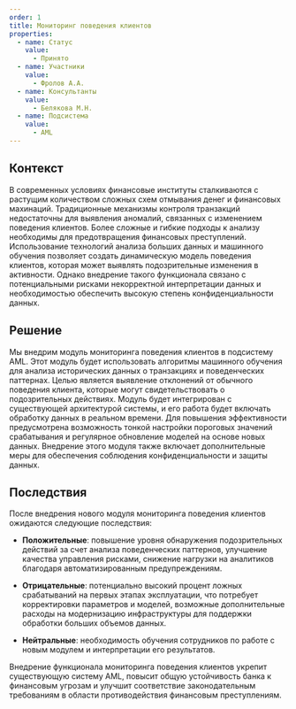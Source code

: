 ```yaml
---
order: 1
title: Мониторинг поведения клиентов
properties:
  - name: Статус
    value:
      - Принято
  - name: Участники
    value:
      - Фролов А.А.
  - name: Консультанты
    value:
      - Белякова М.Н.
  - name: Подсистема
    value:
      - AML
---
```


## Контекст

В современных условиях финансовые институты сталкиваются с растущим количеством сложных схем отмывания денег и финансовых махинаций. Традиционные механизмы контроля транзакций недостаточны для выявления аномалий, связанных с изменением поведения клиентов. Более сложные и гибкие подходы к анализу необходимы для предотвращения финансовых преступлений. Использование технологий анализа больших данных и машинного обучения позволяет создать динамическую модель поведения клиентов, которая может выявлять подозрительные изменения в активности. Однако внедрение такого функционала связано с потенциальными рисками некорректной интерпретации данных и необходимостью обеспечить высокую степень конфиденциальности данных.

## Решение

Мы внедрим модуль мониторинга поведения клиентов в подсистему AML. Этот модуль будет использовать алгоритмы машинного обучения для анализа исторических данных о транзакциях и поведенческих паттернах. Целью является выявление отклонений от обычного поведения клиента, которые могут свидетельствовать о подозрительных действиях. Модуль будет интегрирован с существующей архитектурой системы, и его работа будет включать обработку данных в реальном времени. Для повышения эффективности предусмотрена возможность тонкой настройки пороговых значений срабатывания и регулярное обновление моделей на основе новых данных. Внедрение этого модуля также включает дополнительные меры для обеспечения соблюдения конфиденциальности и защиты данных.

## Последствия

После внедрения нового модуля мониторинга поведения клиентов ожидаются следующие последствия:

-  **Положительные**: повышение уровня обнаружения подозрительных действий за счет анализа поведенческих паттернов, улучшение качества управления рисками, снижение нагрузки на аналитиков благодаря автоматизированным предупреждениям.

-  **Отрицательные**: потенциально высокий процент ложных срабатываний на первых этапах эксплуатации, что потребует корректировки параметров и моделей, возможные дополнительные расходы на модернизацию инфраструктуры для поддержки обработки больших объемов данных.

-  **Нейтральные**: необходимость обучения сотрудников по работе с новым модулем и интерпретации его результатов.

Внедрение функционала мониторинга поведения клиентов укрепит существующую систему AML, повысит общую устойчивость банка к финансовым угрозам и улучшит соответствие законодательным требованиям в области противодействия финансовым преступлениям.